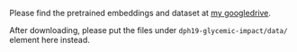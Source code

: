 Please find the pretrained embeddings and dataset at [my googledrive](link).

After downloading, please put the files under `dph19-glycemic-impact/data/` element here instead.

